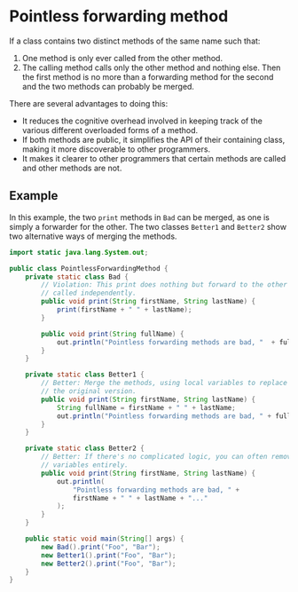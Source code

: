 # Pointless forwarding method
If a class contains two distinct methods of the same name such that:

1. One method is only ever called from the other method.
1. The calling method calls only the other method and nothing else.
Then the first method is no more than a forwarding method for the second and the two methods can probably be merged.

There are several advantages to doing this:

* It reduces the cognitive overhead involved in keeping track of the various different overloaded forms of a method.
* If both methods are public, it simplifies the API of their containing class, making it more discoverable to other programmers.
* It makes it clearer to other programmers that certain methods are called and other methods are not.

## Example
In this example, the two `print` methods in `Bad` can be merged, as one is simply a forwarder for the other. The two classes `Better1` and `Better2` show two alternative ways of merging the methods.


```java
import static java.lang.System.out;

public class PointlessForwardingMethod {
	private static class Bad {
		// Violation: This print does nothing but forward to the other one, which is not
		// called independently.
		public void print(String firstName, String lastName) {
			print(firstName + " " + lastName);
		}

		public void print(String fullName) {
			out.println("Pointless forwarding methods are bad, "  + fullName + "...");
		}
	}

	private static class Better1 {
		// Better: Merge the methods, using local variables to replace the parameters in
		// the original version.
		public void print(String firstName, String lastName) {
			String fullName = firstName + " " + lastName;
			out.println("Pointless forwarding methods are bad, " + fullName + "...");
		}
	}

	private static class Better2 {
		// Better: If there's no complicated logic, you can often remove the extra
		// variables entirely.
		public void print(String firstName, String lastName) {
			out.println(
				"Pointless forwarding methods are bad, " +
				firstName + " " + lastName + "..."
			);
		}
	}

	public static void main(String[] args) {
		new Bad().print("Foo", "Bar");
		new Better1().print("Foo", "Bar");
		new Better2().print("Foo", "Bar");
	}
}
```
